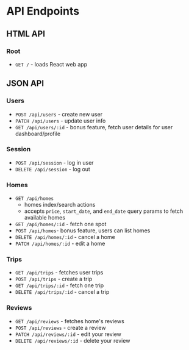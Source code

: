 # API Endpoints

## HTML API

### Root

- `GET /` - loads React web app

## JSON API

### Users

- `POST /api/users` - create new user
- `PATCH /api/users` - update user info
- `GET /api/users/:id` - bonus feature, fetch user details for user
    dashboard/profile

### Session

- `POST /api/session` - log in user
- `DELETE /api/session` - log out

### Homes

- `GET /api/homes`
  - homes index/search actions
  - accepts `price`, `start_date`, and `end_date` query params to fetch
      available homes
- `GET /api/homes/:id` - fetch one spot
- `POST /api/homes`- bonus feature, users can list homes
- `DELETE /api/homes/:id` - cancel a home
- `PATCH /api/homes/:id` - edit a home

### Trips

- `GET /api/trips` - fetches user trips
- `POST /api/trips` - create a trip
- `GET /api/trips/:id` - fetch one trip
- `DELETE /api/trips/:id` - cancel a trip

### Reviews

- `GET /api/reviews` - fetches home's reviews
- `POST /api/reviews` - create a review
- `PATCH /api/reviews/:id` - edit your review
- `DELETE /api/reviews/:id` - delete your review
